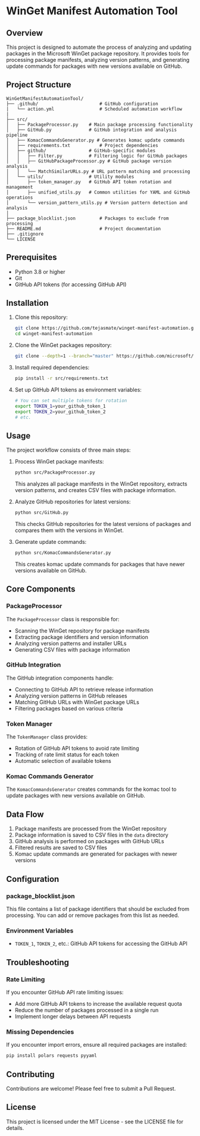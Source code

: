 # WinGet Manifest Automation Tool

## Overview

This project is designed to automate the process of analyzing and updating packages in the Microsoft WinGet package repository. It provides tools for processing package manifests, analyzing version patterns, and generating update commands for packages with new versions available on GitHub.

## Project Structure

```
WinGetManifestAutomationTool/
├── .github/                       # GitHub configuration
|   └── action.yml                 # Scheduled automation workflow
|
├── src/
│   ├── PackageProcessor.py    # Main package processing functionality
│   ├── GitHub.py              # GitHub integration and analysis pipeline
│   ├── KomacCommandsGenerator.py # Generates komac update commands
│   ├── requirements.txt           # Project dependencies
│   ├── github/                # GitHub-specific modules
│   │   ├── Filter.py          # Filtering logic for GitHub packages
│   │   ├── GitHubPackageProcessor.py # GitHub package version analysis
│   │   └── MatchSimilarURLs.py # URL pattern matching and processing
│   └── utils/                 # Utility modules
│       ├── token_manager.py   # GitHub API token rotation and management
│       ├── unified_utils.py   # Common utilities for YAML and GitHub operations
│       └── version_pattern_utils.py # Version pattern detection and analysis
│
├── package_blocklist.json         # Packages to exclude from processing
├── README.md                      # Project documentation
├── .gitignore
└── LICENSE
```

## Prerequisites

- Python 3.8 or higher
- Git
- GitHub API tokens (for accessing GitHub API)

## Installation

1. Clone this repository:
   ```bash
   git clone https://github.com/tejasmate/winget-manifest-automation.git
   cd winget-manifest-automation
   ```

2. Clone the WinGet packages repository:
   ```bash
   git clone --depth=1 --branch="master" https://github.com/microsoft/winget-pkgs.git
   ```

3. Install required dependencies:
   ```bash
   pip install -r src/requirements.txt
   ```

4. Set up GitHub API tokens as environment variables:
   ```bash
   # You can set multiple tokens for rotation
   export TOKEN_1=your_github_token_1
   export TOKEN_2=your_github_token_2
   # etc.
   ```

## Usage

The project workflow consists of three main steps:

1. Process WinGet package manifests:
   ```bash
   python src/PackageProcessor.py
   ```
   This analyzes all package manifests in the WinGet repository, extracts version patterns, and creates CSV files with package information.

2. Analyze GitHub repositories for latest versions:
   ```bash
   python src/GitHub.py
   ```
   This checks GitHub repositories for the latest versions of packages and compares them with the versions in WinGet.

3. Generate update commands:
   ```bash
   python src/KomacCommandsGenerator.py
   ```
   This creates komac update commands for packages that have newer versions available on GitHub.

## Core Components

### PackageProcessor

The `PackageProcessor` class is responsible for:
- Scanning the WinGet repository for package manifests
- Extracting package identifiers and version information
- Analyzing version patterns and installer URLs
- Generating CSV files with package information

### GitHub Integration

The GitHub integration components handle:
- Connecting to GitHub API to retrieve release information
- Analyzing version patterns in GitHub releases
- Matching GitHub URLs with WinGet package URLs
- Filtering packages based on various criteria

### Token Manager

The `TokenManager` class provides:
- Rotation of GitHub API tokens to avoid rate limiting
- Tracking of rate limit status for each token
- Automatic selection of available tokens

### Komac Commands Generator

The `KomacCommandsGenerator` creates commands for the komac tool to update packages with new versions available on GitHub.

## Data Flow

1. Package manifests are processed from the WinGet repository
2. Package information is saved to CSV files in the `data` directory
3. GitHub analysis is performed on packages with GitHub URLs
4. Filtered results are saved to CSV files
5. Komac update commands are generated for packages with newer versions

## Configuration

### package_blocklist.json

This file contains a list of package identifiers that should be excluded from processing. You can add or remove packages from this list as needed.

### Environment Variables

- `TOKEN_1`, `TOKEN_2`, etc.: GitHub API tokens for accessing the GitHub API

## Troubleshooting

### Rate Limiting

If you encounter GitHub API rate limiting issues:
- Add more GitHub API tokens to increase the available request quota
- Reduce the number of packages processed in a single run
- Implement longer delays between API requests

### Missing Dependencies

If you encounter import errors, ensure all required packages are installed:
```bash
pip install polars requests pyyaml
```

## Contributing

Contributions are welcome! Please feel free to submit a Pull Request.

## License

This project is licensed under the MIT License - see the LICENSE file for details.
